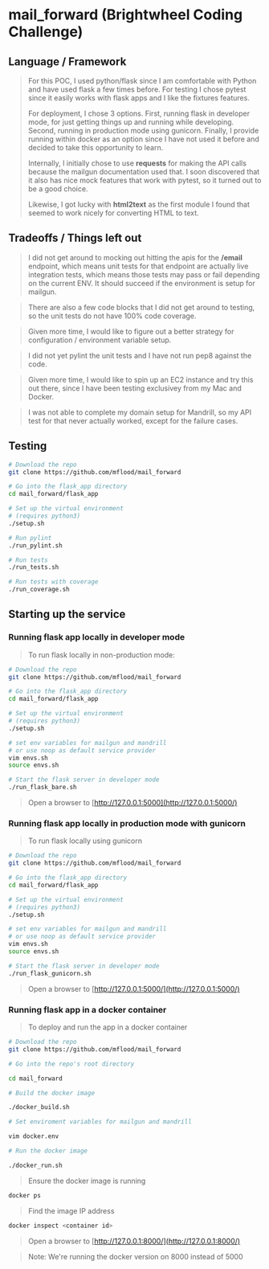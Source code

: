 # mail_forward (Brightwheel Coding Challenge)


## Language / Framework

> For this POC, I used python/flask since I am comfortable with Python and have used flask a few times before.  For testing I chose pytest since it easily works with flask apps and I like the fixtures features.  
> 
> For deployment, I chose 3 options.  First, running flask in developer mode, for just getting things up and running while developing. Second, running in production mode using gunicorn. Finally, I provide running within docker as an option since I have not used it before and decided to take this opportunity to learn.
> 
> Internally, I initially chose to use **requests** for making the API calls because the mailgun documentation used that. I soon discovered that it also has nice mock features that work with pytest, so it turned out to be a good choice.
> 
> Likewise, I got lucky with **html2text** as the first module I found that seemed to work nicely for converting HTML to text.

## Tradeoffs / Things left out
> I did not get around to mocking out hitting the apis for the **/email** endpoint, which means unit tests for that endpoint are actually live integration tests, which means those tests may pass or fail depending on the current ENV.  It should succeed if the environment is setup for mailgun.

> There are also a few code blocks that I did not get around to testing, so the unit tests do not have 100% code coverage.

> Given more time, I would like to figure out a better strategy for configuration / environment variable setup.

> I did not yet pylint the unit tests and I have not run pep8 against the code.

> Given more time, I would like to spin up an EC2 instance and try this out there, since I have been testing exclusivey from my Mac and Docker. 

> I was not able to complete my domain setup for Mandrill, so my API test for that never actually worked, except for the failure cases.

## Testing
```bash
# Download the repo
git clone https://github.com/mflood/mail_forward

# Go into the flask_app directory
cd mail_forward/flask_app

# Set up the virtual environment
# (requires python3)
./setup.sh

# Run pylint
./run_pylint.sh

# Run tests
./run_tests.sh

# Run tests with coverage
./run_coverage.sh
```


## Starting up the service

### Running flask app locally in developer mode

> To run flask locally in non-production mode:

```bash
# Download the repo
git clone https://github.com/mflood/mail_forward

# Go into the flask_app directory
cd mail_forward/flask_app

# Set up the virtual environment
# (requires python3)
./setup.sh

# set env variables for mailgun and mandrill
# or use noop as default service provider
vim envs.sh
source envs.sh

# Start the flask server in developer mode
./run_flask_bare.sh
```

> Open a browser to [http://127.0.0.1:5000](http://127.0.0.1:5000/)

### Running flask app locally in production mode with gunicorn

> To run flask locally using gunicorn

```bash
# Download the repo
git clone https://github.com/mflood/mail_forward

# Go into the flask_app directory
cd mail_forward/flask_app

# Set up the virtual environment
# (requires python3)
./setup.sh

# set env variables for mailgun and mandrill
# or use noop as default service provider
vim envs.sh
source envs.sh

# Start the flask server in developer mode
./run_flask_gunicorn.sh
```

> Open a browser to [http://127.0.0.1:5000/](http://127.0.0.1:5000/)

### Running flask app in a docker container

> To deploy and run the app in a docker container

```bash
# Download the repo
git clone https://github.com/mflood/mail_forward

# Go into the repo's root directory

cd mail_forward

# Build the docker image

./docker_build.sh

# Set enviroment variables for mailgun and mandrill

vim docker.env

# Run the docker image

./docker_run.sh
```

> Ensure the docker image is running

```bash
docker ps
```

> Find the image IP address
    
```bash
docker inspect <container id>
```

> Open a browser to [http://127.0.0.1:8000/](http://127.0.0.1:8000/)

> Note: We're running the docker version on 8000 instead of 5000
